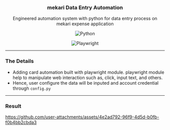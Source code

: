 <p align="center">
  <h3 align="center">mekari Data Entry Automation</h3>
</p>

<p align="center">
  Engineered automation system with python for data entry process on mekari expense application
</p>

<p align="center">
    <img alt="Python" title="Python" src="https://img.shields.io/badge/python-3670A0?style=for-the-badge&logo=python&logoColor=ffdd54"/>
</p>

<p align="center">
    <img alt="Playwright" src="https://custom-icon-badges.demolab.com/badge/Playwright-2EAD33?logo=playwright&logoColor=fff">
</p>

--- 

### The Details
- Adding card automation built with playwright module. playwright module help to manipulate web interaction such as, click, input text, and others.
- Hence, user configure the data will be inputed and account credential through `config.py`

---

### Result
https://github.com/user-attachments/assets/4e2ad792-96f9-4d5d-b0fb-f0b4bb2cbda3


